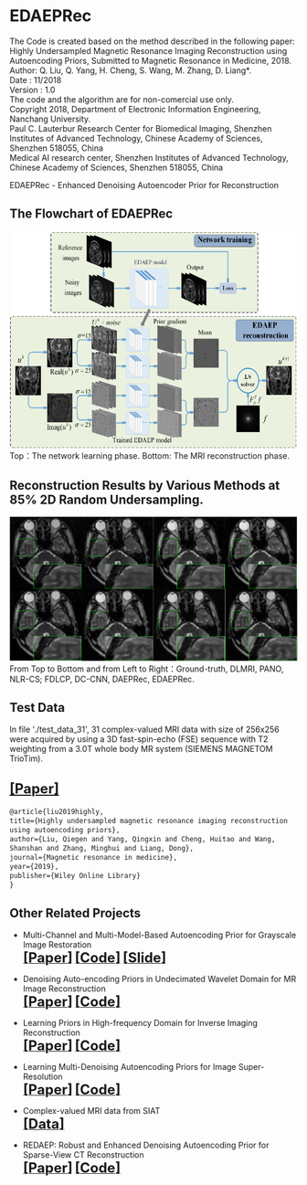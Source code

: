# EDAEPRec
The Code is created based on the method described in the following paper:  
Highly Undersampled Magnetic Resonance Imaging Reconstruction using Autoencoding Priors, Submitted to Magnetic Resonance in Medicine, 2018.  
Author: Q. Liu, Q. Yang, H. Cheng, S. Wang, M. Zhang, D. Liang*.  
Date : 11/2018  
Version : 1.0  
The code and the algorithm are for non-comercial use only.  
Copyright 2018, Department of Electronic Information Engineering, Nanchang University.  
Paul C. Lauterbur Research Center for Biomedical Imaging, Shenzhen Institutes of Advanced Technology, Chinese Academy of Sciences, Shenzhen 518055, China    
Medical AI research center, Shenzhen Institutes of Advanced Technology, Chinese Academy of Sciences, Shenzhen 518055, China    

EDAEPRec - Enhanced Denoising Autoencoder Prior for Reconstruction  

## The Flowchart of EDAEPRec
![](./figs/fig1.png)  
Top：The network learning phase. Bottom: The MRI reconstruction phase.   
## Reconstruction Results by Various Methods at 85% 2D Random Undersampling.
![](./figs/compare_fig.png)  
From Top to Bottom and from Left to Right：Ground-truth, DLMRI, PANO, NLR-CS; FDLCP, DC-CNN, DAEPRec, EDAEPRec. 

## Test Data
In file './test_data_31', 31 complex-valued MRI data with size of 256x256 were acquired by using a 3D fast-spin-echo (FSE) sequence with T2 weighting from a 3.0T whole body MR system (SIEMENS MAGNETOM TrioTim).

## [<font size=5>**[Paper]**</font>](https://cardiacmr.hms.harvard.edu/files/cardiacmr/files/liu2019.pdf)
    @article{liu2019highly,  
    title={Highly undersampled magnetic resonance imaging reconstruction using autoencoding priors},  
    author={Liu, Qiegen and Yang, Qingxin and Cheng, Huitao and Wang, Shanshan and Zhang, Minghui and Liang, Dong},  
    journal={Magnetic resonance in medicine},  
    year={2019},  
    publisher={Wiley Online Library}  
    }

## Other Related Projects
  * Multi-Channel and Multi-Model-Based Autoencoding Prior for Grayscale Image Restoration  
[<font size=5>**[Paper]**</font>](https://ieeexplore.ieee.org/stamp/stamp.jsp?tp=&arnumber=8782831)   [<font size=5>**[Code]**</font>](https://github.com/yqx7150/MEDAEP)   [<font size=5>**[Slide]**</font>](https://github.com/yqx7150/EDAEPRec/tree/master/Slide)

  * Denoising Auto-encoding Priors in Undecimated Wavelet Domain for MR Image Reconstruction  
 [<font size=5>**[Paper]**</font>](https://arxiv.org/ftp/arxiv/papers/1909/1909.01108.pdf)   [<font size=5>**[Code]**</font>](https://github.com/yqx7150/WDAEPRec)

  * Learning Priors in High-frequency Domain for Inverse Imaging Reconstruction  
[<font size=5>**[Paper]**</font>](https://arxiv.org/ftp/arxiv/papers/1910/1910.11148.pdf)   [<font size=5>**[Code]**</font>](https://github.com/yqx7150/HFDAEP)

  * Learning Multi-Denoising Autoencoding Priors for Image Super-Resolution  
[<font size=5>**[Paper]**</font>](https://www.sciencedirect.com/science/article/pii/S1047320318302700)   [<font size=5>**[Code]**</font>](https://github.com/yqx7150/MDAEP-SR)

  * Complex-valued MRI data from SIAT  
[<font size=5>**[Data]**</font>](https://github.com/yqx7150/EDAEPRec/tree/master/test_data_31)

  * REDAEP: Robust and Enhanced Denoising Autoencoding Prior for Sparse-View CT Reconstruction  
[<font size=5>**[Paper]**</font>](https://ieeexplore.ieee.org/document/9076295)   [<font size=5>**[Code]**</font>](https://github.com/yqx7150/REDAEP)
